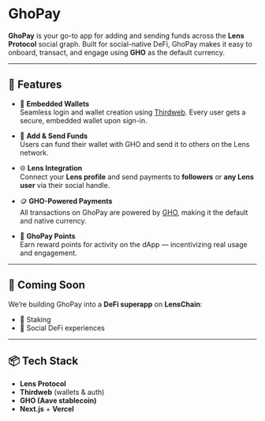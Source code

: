 # GhoPay

**GhoPay** is your go-to app for adding and sending funds across the **Lens Protocol** social graph. Built for social-native DeFi, GhoPay makes it easy to onboard, transact, and engage using **GHO** as the default currency.

---

## 🚀 Features

- 🔐 **Embedded Wallets**  
  Seamless login and wallet creation using [Thirdweb](https://thirdweb.com/). Every user gets a secure, embedded wallet upon sign-in.

- 💸 **Add & Send Funds**  
  Users can fund their wallet with GHO and send it to others on the Lens network.

- 🌐 **Lens Integration**  
  Connect your **Lens profile** and send payments to **followers** or **any Lens user** via their social handle.

- 🪙 **GHO-Powered Payments**  
  All transactions on GhoPay are powered by [GHO](https://gho.aave.com/), making it the default and native currency.

- 🎯 **GhoPay Points**  
  Earn reward points for activity on the dApp — incentivizing real usage and engagement.

---

## 🔮 Coming Soon

We’re building GhoPay into a **DeFi superapp** on **LensChain**:

- 🧱 Staking
- 🌱 Social DeFi experiences

---

## 📦 Tech Stack

- **Lens Protocol**
- **Thirdweb** (wallets & auth)
- **GHO (Aave stablecoin)**
- **Next.js** + **Vercel**
